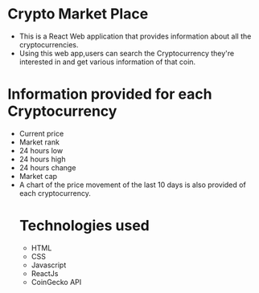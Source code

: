 # Crypto Market Place 
* This is a React Web application that provides information about all the cryptocurrencies.
* Using this web app,users can search the Cryptocurrency they're interested in and get various information of that coin.
# Information provided for each Cryptocurrency
* Current price
* Market rank
* 24 hours low
* 24 hours high
*  24 hours change
*  Market cap
* A chart of the price movement of the last 10 days is also provided of each cryptocurrency.
  # Technologies used
  * HTML
  * CSS
  * Javascript
  * ReactJs
  * CoinGecko API 
 
